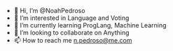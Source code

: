 - 👋 Hi, I’m @NoahPedroso
- 👀 I’m interested in Language and Voting
- 🌱 I’m currently learning ProgLang, Machine Learning
- 💞️ I’m looking to collaborate on Anything
- 📫 How to reach me n.pedroso@me.com

<!---
NoahPedroso/NoahPedroso is a ✨ special ✨ repository because its `README.md` (this file) appears on your GitHub profile.
You can click the Preview link to take a look at your changes.
--->
